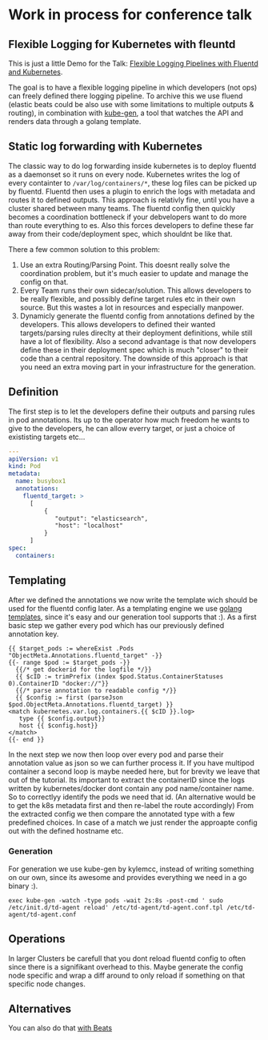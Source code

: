 # Work in process for conference talk
## Flexible Logging for Kubernetes with fleuntd

This is just a little Demo for the Talk: [Flexible Logging Pipelines with Fluentd and Kubernetes](https://www.youtube.com/watch?v=tHY2JmvVxpw&index=14&list=PLj6h78yzYM2PAavlbv0iZkod4IVh_iGqV). 

The goal is to have a flexible logging pipeline in which developers (not ops) can freely defined there logging pipeline.
To archive this we use fluend (elastic beats could be also use with some limitations to multiple outputs & routing), in combination with [kube-gen](https://github.com/kylemcc/kube-gen), a tool that watches the API and renders data through a golang template.

## Static log forwarding with Kubernetes

The classic way to do log forwarding inside kubernetes is to deploy fluentd as a daemonset so it runs on every node. 
Kubernetes writes the log of every containter to `/var/log/containers/*`, these log files can be picked up by fluentd.
Fluentd then uses a plugin to enrich the logs with metadata and routes it to defined outputs. 
This approach is relativly fine, until you have a cluster shared between many teams. 
The fluentd config then quickly  becomes a coordination bottleneck if your debvelopers want to do more than route everything to es.
Also this forces developers to define these far away from their code/deployment spec, which shouldnt be like that.

There a few common solution to this problem:
1. Use an extra Routing/Parsing Point. This doesnt really solve the coordination problem, but it's much easier to update and manage the config on that.
2. Every Team runs their own sidecar/solution. This allows developers to be really flexible, and possibly define target rules etc in their own source. 
But this wastes a lot in resources and especially manpower.
3. Dynamicly generate the fluentd config from annotations defined by the developers.
This allows developers to defined their wanted targets/parsing rules direclty at their deployment definitions, while still have a lot of flexibility.
Also a second advantage is that now developers define these in their deployment spec which is much "closer" to their code than a central repository. 
The downside of this approach is that you need an extra moving part in your infrastructure for the generation.

## Definition
The first step is to let the developers define their outputs and parsing rules in pod annotations.
Its up to the operator how much freedom he wants to give to the developers, he can allow everry target, or just a choice of exististing targets etc...
```yaml
---
apiVersion: v1
kind: Pod
metadata:
  name: busybox1
  annotations:
    fluentd_target: >
      [
          {
             "output": "elasticsearch",
             "host": "localhost"
          }
      ]
spec:
  containers:
```


## Templating
After we defined the annotations we now write the template wich should be used for the fluentd config later. As a templating engine we use [golang templates](https://golang.org/pkg/text/template/), since it's easy and our generation tool supports that :).
As a first basic step we gather every pod which has our previously defined annotation key.
```
{{ $target_pods := whereExist .Pods "ObjectMeta.Annotations.fluentd_target" -}}
{{- range $pod := $target_pods -}}
  {{/* get dockerid for the logfile */}}
  {{ $cID := trimPrefix (index $pod.Status.ContainerStatuses 0).ContainerID "docker://"}} 
  {{/* parse annotation to readable config */}}
  {{ $config := first (parseJson $pod.ObjectMeta.Annotations.fluentd_target) }} 
<match kubernetes.var.log.containers.{{ $cID }}.log> 
   type {{ $config.output}}
   host {{ $config.host}}
</match>
{{- end }} 
```
In the next step we now then loop over every pod and parse their annotation value as json so we can further process it.
If you have multipod container a second loop is maybe needed here, but for brevity we leave that out of the tutorial. 
Its important to extract the containerID since the logs written by kubernetes/docker dont contain any pod name/container name.
So to correctlyy identify the pods we need that id. (An alternative would be to get the k8s metadata first and then re-label the route accordingly)
From the extracted config we then compare the annotated type with a few predefined choices. 
In case of a match we just render the approapte config out with the defined hostname etc.

### Generation

For generation we use kube-gen by kylemcc, instead of writing something on our own, since its awesome and provides everything we need in a go binary :). 
```
exec kube-gen -watch -type pods -wait 2s:8s -post-cmd ' sudo /etc/init.d/td-agent reload' /etc/td-agent/td-agent.conf.tpl /etc/td-agent/td-agent.conf
```

## Operations

In larger Clusters be carefull that you dont reload fluentd config to often since there is a signifikant overhead to this.
 Maybe generate the config node specific and wrap a diff around to only reload if something on that specific node changes.

## Alternatives

You can also do that [with Beats](https://github.com/kylemcc/kube-filebeat)
